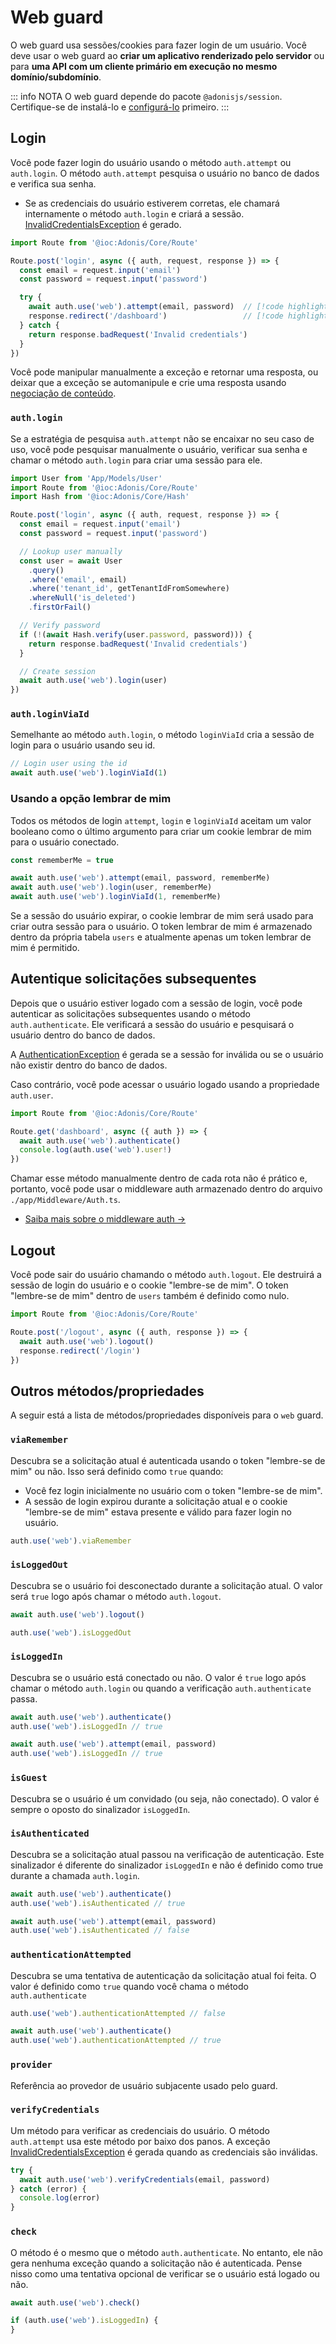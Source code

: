 # Web guard

O web guard usa sessões/cookies para fazer login de um usuário. Você deve usar o web guard ao **criar um aplicativo renderizado pelo servidor** ou para **uma API com um cliente primário em execução no mesmo domínio/subdomínio**.

::: info NOTA
O web guard depende do pacote `@adonisjs/session`. Certifique-se de instalá-lo e [configurá-lo](../http/session.md) primeiro.
:::

## Login
Você pode fazer login do usuário usando o método `auth.attempt` ou `auth.login`. O método `auth.attempt` pesquisa o usuário no banco de dados e verifica sua senha.

- Se as credenciais do usuário estiverem corretas, ele chamará internamente o método `auth.login` e criará a sessão.
[InvalidCredentialsException](https://github.com/adonisjs/auth/blob/develop/src/Exceptions/InvalidCredentialsException.ts) é gerado.

```ts
import Route from '@ioc:Adonis/Core/Route'

Route.post('login', async ({ auth, request, response }) => {
  const email = request.input('email')
  const password = request.input('password')

  try {
    await auth.use('web').attempt(email, password)  // [!code highlight]
    response.redirect('/dashboard')                 // [!code highlight]
  } catch {
    return response.badRequest('Invalid credentials')
  }
})
```

Você pode manipular manualmente a exceção e retornar uma resposta, ou deixar que a exceção se automanipule e crie uma resposta usando [negociação de conteúdo](https://github.com/adonisjs/auth/blob/develop/src/Exceptions/InvalidCredentialsException.ts#L87-L105).

### `auth.login`
Se a estratégia de pesquisa `auth.attempt` não se encaixar no seu caso de uso, você pode pesquisar manualmente o usuário, verificar sua senha e chamar o método `auth.login` para criar uma sessão para ele.

```ts
import User from 'App/Models/User'
import Route from '@ioc:Adonis/Core/Route'
import Hash from '@ioc:Adonis/Core/Hash'

Route.post('login', async ({ auth, request, response }) => {
  const email = request.input('email')
  const password = request.input('password')

  // Lookup user manually
  const user = await User
    .query()
    .where('email', email)
    .where('tenant_id', getTenantIdFromSomewhere)
    .whereNull('is_deleted')
    .firstOrFail()

  // Verify password
  if (!(await Hash.verify(user.password, password))) {
    return response.badRequest('Invalid credentials')
  }

  // Create session
  await auth.use('web').login(user)
})
```

### `auth.loginViaId`
Semelhante ao método `auth.login`, o método `loginViaId` cria a sessão de login para o usuário usando seu id.

```ts
// Login user using the id
await auth.use('web').loginViaId(1)
```

### Usando a opção lembrar de mim
Todos os métodos de login `attempt`, `login` e `loginViaId` aceitam um valor booleano como o último argumento para criar um cookie lembrar de mim para o usuário conectado.

```ts
const rememberMe = true

await auth.use('web').attempt(email, password, rememberMe)
await auth.use('web').login(user, rememberMe)
await auth.use('web').loginViaId(1, rememberMe)
```

Se a sessão do usuário expirar, o cookie lembrar de mim será usado para criar outra sessão para o usuário. O token lembrar de mim é armazenado dentro da própria tabela `users` e atualmente apenas um token lembrar de mim é permitido.

## Autentique solicitações subsequentes
Depois que o usuário estiver logado com a sessão de login, você pode autenticar as solicitações subsequentes usando o método `auth.authenticate`. Ele verificará a sessão do usuário e pesquisará o usuário dentro do banco de dados.

A [AuthenticationException](https://github.com/adonisjs/auth/blob/develop/src/Exceptions/AuthenticationException.ts) é gerada se a sessão for inválida ou se o usuário não existir dentro do banco de dados.

Caso contrário, você pode acessar o usuário logado usando a propriedade `auth.user`.

```ts
import Route from '@ioc:Adonis/Core/Route'

Route.get('dashboard', async ({ auth }) => {
  await auth.use('web').authenticate()
  console.log(auth.use('web').user!)
})
```

Chamar esse método manualmente dentro de cada rota não é prático e, portanto, você pode usar o middleware auth armazenado dentro do arquivo `./app/Middleware/Auth.ts`.

* [Saiba mais sobre o middleware auth →](./middleware.md)

## Logout
Você pode sair do usuário chamando o método `auth.logout`. Ele destruirá a sessão de login do usuário e o cookie "lembre-se de mim". O token "lembre-se de mim" dentro de `users` também é definido como nulo.

```ts
import Route from '@ioc:Adonis/Core/Route'

Route.post('/logout', async ({ auth, response }) => {
  await auth.use('web').logout()
  response.redirect('/login')
})
```

## Outros métodos/propriedades
A seguir está a lista de métodos/propriedades disponíveis para o `web` guard.

### `viaRemember`
Descubra se a solicitação atual é autenticada usando o token "lembre-se de mim" ou não. Isso será definido como `true` quando:

- Você fez login inicialmente no usuário com o token "lembre-se de mim".
- A sessão de login expirou durante a solicitação atual e o cookie "lembre-se de mim" estava presente e válido para fazer login no usuário.

```ts
auth.use('web').viaRemember
```

### `isLoggedOut`
Descubra se o usuário foi desconectado durante a solicitação atual. O valor será `true` logo após chamar o método `auth.logout`.

```ts
await auth.use('web').logout()

auth.use('web').isLoggedOut
```

### `isLoggedIn`
Descubra se o usuário está conectado ou não. O valor é `true` logo após chamar o método `auth.login` ou quando a verificação `auth.authenticate` passa.

```ts
await auth.use('web').authenticate()
auth.use('web').isLoggedIn // true
```

```ts
await auth.use('web').attempt(email, password)
auth.use('web').isLoggedIn // true
```

### `isGuest`
Descubra se o usuário é um convidado (ou seja, não conectado). O valor é sempre o oposto do sinalizador `isLoggedIn`.

### `isAuthenticated`
Descubra se a solicitação atual passou na verificação de autenticação. Este sinalizador é diferente do sinalizador `isLoggedIn` e não é definido como true durante a chamada `auth.login`.

```ts
await auth.use('web').authenticate()
auth.use('web').isAuthenticated // true
```

```ts
await auth.use('web').attempt(email, password)
auth.use('web').isAuthenticated // false
```

### `authenticationAttempted`
Descubra se uma tentativa de autenticação da solicitação atual foi feita. O valor é definido como `true` quando você chama o método `auth.authenticate`

```ts
auth.use('web').authenticationAttempted // false

await auth.use('web').authenticate()
auth.use('web').authenticationAttempted // true
```

### `provider`
Referência ao provedor de usuário subjacente usado pelo guard.

### `verifyCredentials`
Um método para verificar as credenciais do usuário. O método `auth.attempt` usa este método por baixo dos panos. A exceção [InvalidCredentialsException](https://github.com/adonisjs/auth/blob/develop/src/Exceptions/InvalidCredentialsException.ts) é gerada quando as credenciais são inválidas.

```ts
try {
  await auth.use('web').verifyCredentials(email, password)
} catch (error) {
  console.log(error)
}
```

### `check`
O método é o mesmo que o método `auth.authenticate`. No entanto, ele não gera nenhuma exceção quando a solicitação não é autenticada. Pense nisso como uma tentativa opcional de verificar se o usuário está logado ou não.

```ts
await auth.use('web').check()

if (auth.use('web').isLoggedIn) {
}
```
